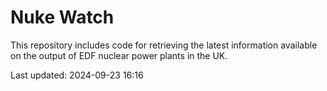 # Nuke Watch

This repository includes code for retrieving the latest information available on the output of EDF nuclear power plants in the UK.

Last updated: 2024-09-23 16:16